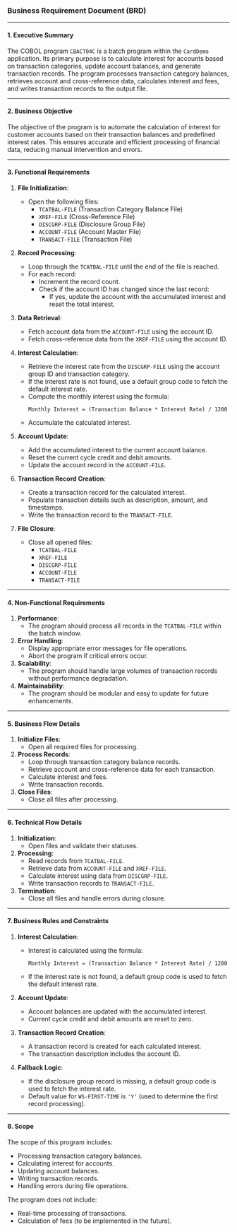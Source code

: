 ### Business Requirement Document (BRD)

---

#### 1. Executive Summary
The COBOL program `CBACT04C` is a batch program within the `CardDemo` application. Its primary purpose is to calculate interest for accounts based on transaction categories, update account balances, and generate transaction records. The program processes transaction category balances, retrieves account and cross-reference data, calculates interest and fees, and writes transaction records to the output file.

---

#### 2. Business Objective
The objective of the program is to automate the calculation of interest for customer accounts based on their transaction balances and predefined interest rates. This ensures accurate and efficient processing of financial data, reducing manual intervention and errors.

---

#### 3. Functional Requirements
1. **File Initialization**:
   - Open the following files:
     - `TCATBAL-FILE` (Transaction Category Balance File)
     - `XREF-FILE` (Cross-Reference File)
     - `DISCGRP-FILE` (Disclosure Group File)
     - `ACCOUNT-FILE` (Account Master File)
     - `TRANSACT-FILE` (Transaction File)

2. **Record Processing**:
   - Loop through the `TCATBAL-FILE` until the end of the file is reached.
   - For each record:
     - Increment the record count.
     - Check if the account ID has changed since the last record:
       - If yes, update the account with the accumulated interest and reset the total interest.

3. **Data Retrieval**:
   - Fetch account data from the `ACCOUNT-FILE` using the account ID.
   - Fetch cross-reference data from the `XREF-FILE` using the account ID.

4. **Interest Calculation**:
   - Retrieve the interest rate from the `DISCGRP-FILE` using the account group ID and transaction category.
   - If the interest rate is not found, use a default group code to fetch the default interest rate.
   - Compute the monthly interest using the formula:
     ```
     Monthly Interest = (Transaction Balance * Interest Rate) / 1200
     ```
   - Accumulate the calculated interest.

5. **Account Update**:
   - Add the accumulated interest to the current account balance.
   - Reset the current cycle credit and debit amounts.
   - Update the account record in the `ACCOUNT-FILE`.

6. **Transaction Record Creation**:
   - Create a transaction record for the calculated interest.
   - Populate transaction details such as description, amount, and timestamps.
   - Write the transaction record to the `TRANSACT-FILE`.

7. **File Closure**:
   - Close all opened files:
     - `TCATBAL-FILE`
     - `XREF-FILE`
     - `DISCGRP-FILE`
     - `ACCOUNT-FILE`
     - `TRANSACT-FILE`

---

#### 4. Non-Functional Requirements
1. **Performance**:
   - The program should process all records in the `TCATBAL-FILE` within the batch window.
2. **Error Handling**:
   - Display appropriate error messages for file operations.
   - Abort the program if critical errors occur.
3. **Scalability**:
   - The program should handle large volumes of transaction records without performance degradation.
4. **Maintainability**:
   - The program should be modular and easy to update for future enhancements.

---

#### 5. Business Flow Details
1. **Initialize Files**:
   - Open all required files for processing.
2. **Process Records**:
   - Loop through transaction category balance records.
   - Retrieve account and cross-reference data for each transaction.
   - Calculate interest and fees.
   - Write transaction records.
3. **Close Files**:
   - Close all files after processing.

---

#### 6. Technical Flow Details
1. **Initialization**:
   - Open files and validate their statuses.
2. **Processing**:
   - Read records from `TCATBAL-FILE`.
   - Retrieve data from `ACCOUNT-FILE` and `XREF-FILE`.
   - Calculate interest using data from `DISCGRP-FILE`.
   - Write transaction records to `TRANSACT-FILE`.
3. **Termination**:
   - Close all files and handle errors during closure.

---

#### 7. Business Rules and Constraints
1. **Interest Calculation**:
   - Interest is calculated using the formula:
     ```
     Monthly Interest = (Transaction Balance * Interest Rate) / 1200
     ```
   - If the interest rate is not found, a default group code is used to fetch the default interest rate.

2. **Account Update**:
   - Account balances are updated with the accumulated interest.
   - Current cycle credit and debit amounts are reset to zero.

3. **Transaction Record Creation**:
   - A transaction record is created for each calculated interest.
   - The transaction description includes the account ID.

4. **Fallback Logic**:
   - If the disclosure group record is missing, a default group code is used to fetch the interest rate.
   - Default value for `WS-FIRST-TIME` is `'Y'` (used to determine the first record processing).

---

#### 8. Scope
The scope of this program includes:
- Processing transaction category balances.
- Calculating interest for accounts.
- Updating account balances.
- Writing transaction records.
- Handling errors during file operations.

The program does not include:
- Real-time processing of transactions.
- Calculation of fees (to be implemented in the future).